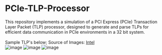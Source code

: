 # PCIe-TLP-Processor
This repository implements a simulation of a PCI Express (PCIe) Transaction Layer Packet (TLP) processor, designed to generate and parse TLPs for efficient data communication in PCIe environments in a 32 bit system.\
\
Sample TLP's below; Source of Images: [Intel](https://www.intel.com/content/www/us/en/docs/programmable/683733/14-1/transaction-layer-packet-tlp-header-formats.html)\
![image](https://github.com/user-attachments/assets/47572f36-3a9e-43dc-af36-dbfe5e4d831c)
![image](https://github.com/user-attachments/assets/3eb7ca54-3931-4d00-af42-6daef20ff110)
![image](https://github.com/user-attachments/assets/2ba36a65-8d0b-4a6b-9458-a7993c558217)

